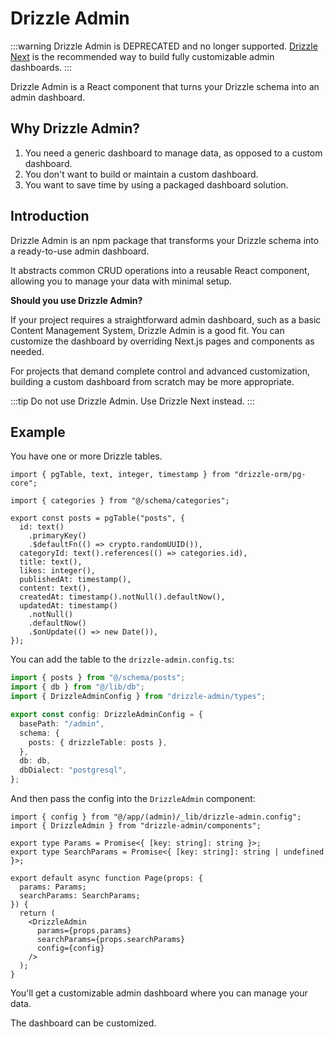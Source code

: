 # Drizzle Admin

:::warning
Drizzle Admin is DEPRECATED and no longer supported. [Drizzle Next](/drizzle-next/) is the recommended way to build fully customizable admin dashboards.
:::

Drizzle Admin is a React component that turns your Drizzle schema into an admin dashboard.

## Why Drizzle Admin?

1. You need a generic dashboard to manage data, as opposed to a custom dashboard.
2. You don't want to build or maintain a custom dashboard.
3. You want to save time by using a packaged dashboard solution.

## Introduction

Drizzle Admin is an npm package that transforms your Drizzle schema into a ready-to-use admin dashboard.

It abstracts common CRUD operations into a reusable React component, allowing you to manage your data with minimal setup.

**Should you use Drizzle Admin?**

If your project requires a straightforward admin dashboard, such as a basic Content Management System, Drizzle Admin is a good fit. You can customize the dashboard by overriding Next.js pages and components as needed.

For projects that demand complete control and advanced customization, building a custom dashboard from scratch may be more appropriate.

:::tip
Do not use Drizzle Admin. Use Drizzle Next instead.
:::

## Example

You have one or more Drizzle tables.

```tsx
import { pgTable, text, integer, timestamp } from "drizzle-orm/pg-core";

import { categories } from "@/schema/categories";

export const posts = pgTable("posts", {
  id: text()
    .primaryKey()
    .$defaultFn(() => crypto.randomUUID()),
  categoryId: text().references(() => categories.id),
  title: text(),
  likes: integer(),
  publishedAt: timestamp(),
  content: text(),
  createdAt: timestamp().notNull().defaultNow(),
  updatedAt: timestamp()
    .notNull()
    .defaultNow()
    .$onUpdate(() => new Date()),
});
```

You can add the table to the `drizzle-admin.config.ts`:

```ts
import { posts } from "@/schema/posts";
import { db } from "@/lib/db";
import { DrizzleAdminConfig } from "drizzle-admin/types";

export const config: DrizzleAdminConfig = {
  basePath: "/admin",
  schema: {
    posts: { drizzleTable: posts },
  },
  db: db,
  dbDialect: "postgresql",
};
```

And then pass the config into the `DrizzleAdmin` component:

```tsx
import { config } from "@/app/(admin)/_lib/drizzle-admin.config";
import { DrizzleAdmin } from "drizzle-admin/components";

export type Params = Promise<{ [key: string]: string }>;
export type SearchParams = Promise<{ [key: string]: string | undefined }>;

export default async function Page(props: {
  params: Params;
  searchParams: SearchParams;
}) {
  return (
    <DrizzleAdmin
      params={props.params}
      searchParams={props.searchParams}
      config={config}
    />
  );
}
```

You'll get a customizable admin dashboard where you can manage your data.

The dashboard can be customized.
